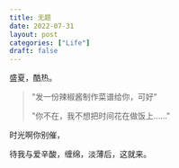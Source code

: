 ```yaml
---
title: 无题
date: 2022-07-31
layout: post
categories: ["Life"]
draft: false
---
```


盛夏，酷热。

> "发一份辣椒酱制作菜谱给你，可好"
>
> "你不在，我不想把时间花在做饭上......"

时光啊你别催，

待我与爱辛酸，缠绵，淡薄后，这就来。
